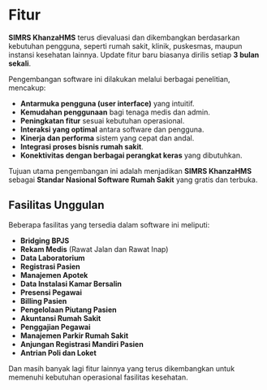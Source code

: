 # Fitur

**SIMRS KhanzaHMS** terus dievaluasi dan dikembangkan berdasarkan kebutuhan pengguna, seperti rumah sakit, klinik, puskesmas, maupun instansi kesehatan lainnya. Update fitur baru biasanya dirilis setiap **3 bulan sekali**.  

Pengembangan software ini dilakukan melalui berbagai penelitian, mencakup:  
- **Antarmuka pengguna (user interface)** yang intuitif.  
- **Kemudahan penggunaan** bagi tenaga medis dan admin.  
- **Peningkatan fitur** sesuai kebutuhan operasional.  
- **Interaksi yang optimal** antara software dan pengguna.  
- **Kinerja dan performa** sistem yang cepat dan andal.  
- **Integrasi proses bisnis rumah sakit**.  
- **Konektivitas dengan berbagai perangkat keras** yang dibutuhkan.  

Tujuan utama pengembangan ini adalah menjadikan **SIMRS KhanzaHMS** sebagai **Standar Nasional Software Rumah Sakit** yang gratis dan terbuka.

## Fasilitas Unggulan

Beberapa fasilitas yang tersedia dalam software ini meliputi:  
- **Bridging BPJS**  
- **Rekam Medis** (Rawat Jalan dan Rawat Inap)  
- **Data Laboratorium**  
- **Registrasi Pasien**  
- **Manajemen Apotek**  
- **Data Instalasi Kamar Bersalin**  
- **Presensi Pegawai**  
- **Billing Pasien**  
- **Pengelolaan Piutang Pasien**  
- **Akuntansi Rumah Sakit**  
- **Penggajian Pegawai**  
- **Manajemen Parkir Rumah Sakit**  
- **Anjungan Registrasi Mandiri Pasien**  
- **Antrian Poli dan Loket**  

Dan masih banyak lagi fitur lainnya yang terus dikembangkan untuk memenuhi kebutuhan operasional fasilitas kesehatan.
